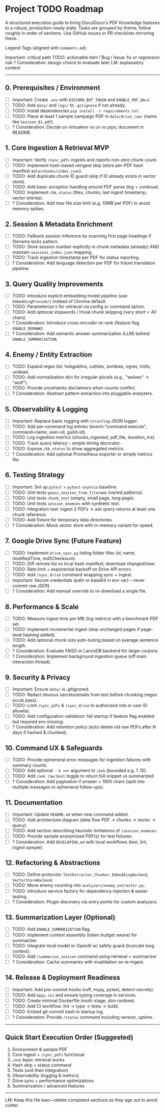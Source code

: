 # Project TODO Roadmap

A structured execution guide to bring DiscoDisco's PDF Knowledge features to a robust, production-ready state. Tasks are grouped by theme; follow roughly in order of sections. Use GitHub issues or PR checklists mirroring these.

Legend Tags (aligned with `Comments.md`):
 
Important: critical path
TODO: actionable item
! Bug / Issue: fix or regression risk
? Consideration: design choice to evaluate later
LM: explanatory context

---

## 0. Prerequisites / Environment

- [ ] Important: Create `.env` with `DISCORD_BOT_TOKEN` and `ENABLE_PDF_QA=1`.
- [ ] TODO: Add `data/` and `logs/` to `.gitignore` if not already.
- [ ] TODO: Install dependencies `pip install -r requirements.txt`.
- [ ] TODO: Place at least 1 sample campaign PDF in `data/drive_raw/` (name like `Session_01.pdf`).
- [ ] ? Consideration: Decide on virtualenv vs uv vs pipx; document in README.

## 1. Core Ingestion & Retrieval MVP

- [ ] Important: Verify `/sync_pdfs` ingests and reports non-zero chunk count.
- [ ] TODO: Implement hash-based reingest skip (store per-PDF hash manifest `data/chunks/index.json`).
- [ ] TODO: Add duplicate chunk ID guard (skip if ID already exists in vector store).
- [ ] TODO: Add basic exception handling around PDF parse (log + continue).
- [ ] TODO: Implement `/kb_status` (files, chunks, last ingest timestamp, vector entries).
- [ ] ? Consideration: Add max file size limit (e.g. 10MB per PDF) to avoid memory spikes.

## 2. Session & Metadata Enrichment

- [ ] TODO: Fallback session inference by scanning first page headings if filename lacks pattern.
- [ ] TODO: Store session number explicitly in chunk metadata (already) AND maintain `sessions_index.json` mapping.
- [ ] TODO: Track ingestion timestamp per PDF for status reporting.
- [ ] ? Consideration: Add language detection per PDF for future translation pipeline.

## 3. Query Quality Improvements

- [ ] TODO: Introduce explicit embedding model pipeline (use `EmbeddingProvider`) instead of Chroma default.
- [ ] TODO: Parameterize `k` for retrieval via config or command option.
- [ ] TODO: Add optional stopwords / trivial chunk skipping (very short < 40 chars).
- [ ] ? Consideration: Introduce cross-encoder re-rank (feature flag `ENABLE_RERANK`).
- [ ] ? Consideration: Add semantic answer summarization (LLM) behind `ENABLE_SUMMARIZATION`.

## 4. Enemy / Entity Extraction

- [ ] TODO: Expand regex list: hobgoblins, cultists, zombies, ogres, trolls, undead.
- [ ] TODO: Add normalization dict for irregular plurals (e.g., "wolves" -> "wolf").
- [ ] TODO: Provide uncertainty disclaimers when counts conflict.
- [ ] ? Consideration: Abstract pattern extraction into pluggable analyzers.

## 5. Observability & Logging

- [ ] Important: Replace basic logging with `structlog` JSON logger.
- [ ] TODO: Add per-command log entries (event="command.execute", command=name, user=id, guild=id).
- [ ] TODO: Log ingestion metrics (chunks_ingested, pdf_file, duration_ms).
- [ ] TODO: Track query latency – simple timing decorator.
- [ ] TODO: Expose `/kb_status` to show aggregated metrics.
- [ ] ? Consideration: Add optional Prometheus exporter or simple metrics file.

## 6. Testing Strategy

- [ ] Important: Set up `pytest` + `pytest-asyncio` baseline.
- [ ] TODO: Unit tests `guess_session_from_filename` (varied patterns).
- [ ] TODO: Unit tests `chunk_text` (empty, small page, long page).
- [ ] TODO: Unit tests `session_enemies` with synthetic text.
- [ ] TODO: Integration test: ingest 2 PDFs → ask query returns at least one chunk reference.
- [ ] TODO: Add fixture for temporary data directories.
- [ ] ? Consideration: Mock vector store with in-memory variant for speed.

## 7. Google Drive Sync (Future Feature)

- [ ] TODO: Implement `drive_sync.py` listing folder files (id, name, modifiedTime, md5Checksum).
- [ ] TODO: Diff remote list vs local hash manifest; download changed/new.
- [ ] TODO: Rate limit + exponential backoff on Drive API errors.
- [ ] TODO: Add `/sync_drive` command wrapping sync + ingest.
- [ ] Important: Secure credentials (path or base64 in env var) – never commit raw JSON.
- [ ] ? Consideration: Add manual override to re-download a single file.

## 8. Performance & Scale

- [ ] TODO: Measure ingest time per MB (log metrics) with a benchmark PDF set.
- [ ] TODO: Implement incremental ingest (skip unchanged pages if page-level hashing added).
- [ ] TODO: Add optional chunk size auto-tuning based on average sentence length.
- [ ] ? Consideration: Evaluate FAISS or LanceDB backend for larger corpora.
- [ ] ? Consideration: Implement background ingestion queue (off main interaction thread).

## 9. Security & Privacy

- [ ] Important: Ensure `data/` is .gitignored.
- [ ] TODO: Redact obvious secrets/emails from text before chunking (regex scrub pass).
- [ ] TODO: Limit `/sync_pdfs` & `/sync_drive` to authorized role or user ID allowlist.
- [ ] TODO: Add configuration validation: fail startup if feature flag enabled but required env missing.
- [ ] ? Consideration: Add retention policy (auto delete old raw PDFs after N days if hashed & chunked).

## 10. Command UX & Safeguards

- [ ] TODO: Provide ephemeral error messages for ingestion failures with summary counts.
- [ ] TODO: Add optional `--k <n>` argument to `/ask` (bounded e.g. 1..15).
- [ ] TODO: Add `/ask raw:bool` toggle to return full snippet vs summarized.
- [ ] ? Consideration: Add pagination if answer > 1900 chars (split into multiple messages or ephemeral follow-ups).

## 11. Documentation

- [ ] Important: Update `README.md` when new command added.
- [ ] TODO: Add architecture diagram (data flow PDF → chunks → vector → query).
- [ ] TODO: Add section describing heuristic limitations of `/session_enemies`.
- [ ] TODO: Provide sample anonymized PDF(s) for test fixtures.
- [ ] ? Consideration: Add `DEVELOPING.md` with local workflows (test, lint, ingest sample).

## 12. Refactoring & Abstractions

- [ ] TODO: Define protocols: `TextExtractor`, `Chunker`, `EmbeddingBackend`, `VectorStoreBackend`.
- [ ] TODO: Move enemy counting into `analyzers/enemy_extractor.py`.
- [ ] TODO: Introduce service factory for dependency injection & easier testing.
- [ ] ? Consideration: Plugin discovery via entry points for custom analyzers.

## 13. Summarization Layer (Optional)

- [ ] TODO: Add `ENABLE_SUMMARIZATION` flag.
- [ ] TODO: Implement context assembly (token budget aware) for summarizer.
- [ ] TODO: Integrate local model or OpenAI w/ safety guard (truncate long context).
- [ ] TODO: Add `/summarize_session` command using retrieval + summarizer.
- [ ] ? Consideration: Cache summaries with invalidation on re-ingest.

## 14. Release & Deployment Readiness

- [ ] Important: Add pre-commit hooks (ruff, mypy, pytest, detect-secrets).
- [ ] TODO: Add `mypy.ini` and ensure typing coverage in services.
- [ ] TODO: Create minimal Dockerfile (multi-stage, slim runtime).
- [ ] TODO: Add CI workflow: lint → type → tests → build.
- [ ] TODO: Embed git commit hash in startup log.
- [ ] ? Consideration: Provide `/status` command including version, uptime.

---

## Quick Start Execution Order (Suggested)

1. Environment & sample PDF
2. Core ingest + `/sync_pdfs` functional
3. `/ask` basic retrieval works
4. Hash skip + status command
5. Tests (unit then integration)
6. Observability (logging & metrics)
7. Drive sync + performance optimizations
8. Summarization / advanced features

---

LM: Keep this file lean—delete completed sections as they age out to avoid clutter.
